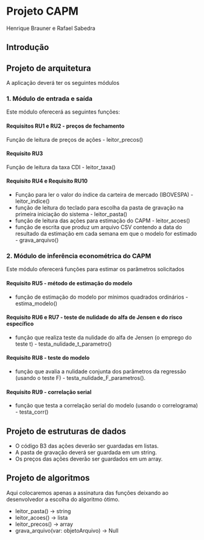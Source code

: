 # Projeto CAPM

Henrique Brauner e Rafael Sabedra

## Introdução

## Projeto de arquitetura

A aplicação deverá ter os seguintes módulos

### 1. Módulo de entrada e saída
Este módulo oferecerá as seguintes funções:

#### Requisitos RU1 e RU2 - preços de fechamento
Função de leitura de preços de ações - leitor_precos()

#### Requisito RU3 
Função de leitura da taxa CDI - leitor_taxa()

#### Requisito RU4 e Requisito RU10
- Função para ler o valor do índice da carteira de mercado (IBOVESPA) - leitor_indice()
- função de leitura do teclado para escolha da pasta de gravação na primeira iniciação do sistema - leitor_pasta()
- função de leitura das ações para estimação do CAPM - leitor_acoes()
- função de escrita que produz um arquivo CSV contendo a data do resultado da estimação em cada semana em que o modelo for estimado - grava_arquivo()
 

### 2. Módulo de inferência econométrica do CAPM
Este módulo oferecerá funções para estimar os parâmetros solicitados

#### Requisito RU5 - método de estimação do modelo
 - função de estimação do modelo por mínimos quadrados ordinários - estima_modelo()
 
#### Requisito RU6 e RU7  - teste de nulidade do alfa de Jensen e do risco específico
- função que realiza teste da nulidade do alfa de Jensen (o emprego do teste t) - testa_nulidade_t_parametro()

#### Requisito RU8 - teste do modelo
- função que avalia a nulidade conjunta dos parâmetros da regressão (usando o teste F) - testa_nulidade_F_parametros().


#### Requisito RU9 - correlação serial 
- função que testa a correlação serial do modelo (usando o correlograma) - testa_corr()



## Projeto de estruturas de dados

- O código B3 das ações deverão ser guardadas em listas.
- A pasta de gravação deverá ser guardada em um string.
- Os preços das ações deverão ser guardados em um array.

## Projeto de algoritmos

Aqui colocaremos apenas a assinatura das funções deixando ao desenvolvedor a escolha do algoritmo ótimo.

- leitor_pasta() -> string
- leitor_acoes() -> lista
- leitor_precos() -> array
- grava_arquivo(var: objetoArquivo) -> Null

